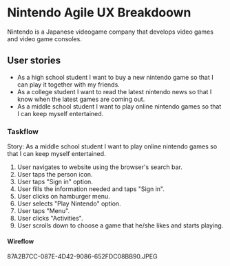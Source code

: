 # Nintendo Agile UX Breakdoown

Nintendo is a Japanese videogame company that develops video games and video game consoles.

## User stories

- As a high school student I want to buy a new nintendo game so that I can play it together with my friends.
- As a college student I want to read the latest nintendo news so that I know when the latest games are coming out.
- As a middle school student I want to play online nintendo games so that I can keep myself entertained. 

### Taskflow

Story: As a middle school student I want to play online nintendo games so that I can keep myself entertained.
1. User navigates to website using the browser's search bar.
2. User taps the person icon.
3. User taps "Sign in" option.
4. User fills the information needed and taps "Sign in". 
5. User clicks on hamburger menu.
6. User selects "Play Nintendo" option.
7. User taps "Menu".
8. User clicks "Activities".
9. User scrolls down to choose a game that he/she likes and starts playing.

#### Wireflow
87A2B7CC-087E-4D42-9086-652FDC08BB90.JPEG